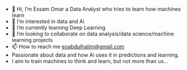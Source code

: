 - 👋 Hi, I’m Essam Omar a Data Analyst who tries to learn how machines learn
- 👀 I’m interested in data and Ai 
- 🌱 I’m currently learning Deep Learning 
- 💞️ I’m looking to collaborate on data analysis/data science/machine learning projects
- 📫 How to reach me eoabdulhalim@gmail.com
- Passionate about data and how Ai uses it in predictions and learning.
- I aim to train machines to think and learn, but not more than us...

